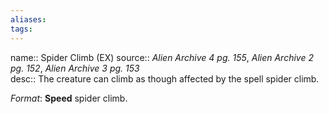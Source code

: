 ```yaml
---
aliases: 
tags: 
---
```


name:: Spider Climb (EX)
source:: _Alien Archive 4 pg. 155_, _Alien Archive 2 pg. 152_, _Alien Archive 3 pg. 153_  
desc:: The creature can climb as though affected by the spell spider climb.

_Format_: **Speed** spider climb.
